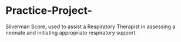 # Practice-Project-

Silverman Score, used to assist a Respiratory Therapist in assessing a neonate 
and initiating appropriate respiratory support.


